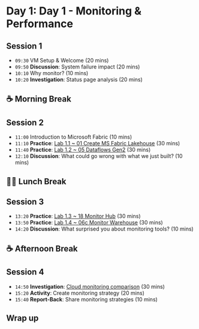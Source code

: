 # Day 1: Day 1 - Monitoring & Performance

## Session 1
- `09:30` VM Setup & Welcome (20 mins)
- `09:50` **Discussion**: System failure impact (20 mins)
- `10:10` Why monitor? (10 mins)
- `10:20` **Investigation**: Status page analysis (20 mins)

## ☕ Morning Break

## Session 2

- `11:00` Introduction to Microsoft Fabric (10 mins)
- `11:10` **Practice**: [Lab 1.1 ~ 01 Create MS Fabric Lakehouse](../labs/01-lakehouse.md) (30 mins)
- `11:40` **Practice**: [Lab 1.2 ~ 05 Dataflows Gen2](../labs/05-dataflows-gen2.md) (30 mins)
- `12:10` **Discussion**: What could go wrong with what we just built? (10 mins)

## 🥪🥤 Lunch Break

## Session 3

- `13:20` **Practice**: [Lab 1.3 ~ 18 Monitor Hub](../labs/18-monitor-hub.md) (30 mins)
- `13:50` **Practice**: [Lab 1.4 ~ 06c Monitor Warehouse](../labs/06c-monitor-data-warehouse.md) (30 mins)
- `14:20` **Discussion**: What surprised you about monitoring tools? (10 mins)

## ☕ Afternoon Break

## Session 4

- `14:50` **Investigation**: [Cloud monitoring comparison](../day1/cloud-monitoring-comparison.md) (30 mins)
- `15:20` **Activity**: Create monitoring strategy (20 mins)
- `15:40` **Report-Back**: Share monitoring strategies (10 mins)

## Wrap up

